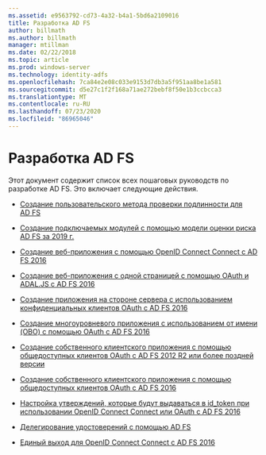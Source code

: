 ```yaml
---
ms.assetid: e9563792-cd73-4a32-b4a1-5bd6a2109016
title: Разработка AD FS
author: billmath
ms.author: billmath
manager: mtillman
ms.date: 02/22/2018
ms.topic: article
ms.prod: windows-server
ms.technology: identity-adfs
ms.openlocfilehash: 7ca84e2e08c033e9153d7db3a5f951aa8be1a581
ms.sourcegitcommit: d5e27c1f2f168a71ae272bebf8f50e1b3ccbcca3
ms.translationtype: MT
ms.contentlocale: ru-RU
ms.lasthandoff: 07/23/2020
ms.locfileid: "86965046"
---
```

# <a name="ad-fs-development"></a>Разработка AD FS


Этот документ содержит список всех пошаговых руководств по разработке AD FS. Это включает следующие действия.  
  
 
- [Создание пользовательского метода проверки подлинности для AD FS](../ad-fs/development/ad-fs-build-custom-auth-method.md)

- [Создание подключаемых модулей с помощью модели оценки риска AD FS за 2019 г.](../ad-fs/development/ad-fs-risk-assessment-model.md)
  
- [Создание веб-приложения с помощью OpenID Connect Connect с AD FS 2016](../ad-fs/development/Enabling-OpenId-Connect-with-AD-FS.md)  

- [Создание веб-приложения с одной страницей с помощью OAuth и ADAL.JS с AD FS 2016](../ad-fs/development/Single-Page-Application-with-AD-FS.md)
  
- [Создание приложения на стороне сервера с использованием конфиденциальных клиентов OAuth с AD FS 2016](./development/enabling-oauth-confidential-clients-with-ad-fs.md)

- [Создание многоуровневого приложения с использованием от имени (OBO) с помощью OAuth с AD FS 2016](./development/ad-fs-on-behalf-of-authentication-in-windows-server.md) 

- [Создание собственного клиентского приложения с помощью общедоступных клиентов OAuth с AD FS 2012 R2 или более поздней версии](/previous-versions/adfs-windows-server-2012R2/dn633593(v=msdn.10))

- [Создание собственного клиентского приложения с помощью общедоступных клиентов OAuth с AD FS 2016](../ad-fs/development/native-client-with-ad-fs.md)

- [Настройка утверждений, которые будут выдаваться в id_token при использовании OpenID Connect Connect или OAuth с AD FS 2016](./development/custom-id-tokens-in-ad-fs.md)

- [Делегирование удостоверений с помощью AD FS](../ad-fs/development/ad-fs-identity-delegation.md)

- [Единый выход для OpenID Connect Connect с AD FS 2016](../ad-fs/development/ad-fs-logout-openid-connect.md)
